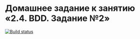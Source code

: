 # Домашнее задание к занятию «2.4. BDD. Задание №2»


[![Build status](https://ci.appveyor.com/api/projects/status/u5yy1y2qjog6iq6o?svg=true)](https://ci.appveyor.com/project/hYxA/bdd2)
